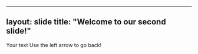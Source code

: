  ---
   layout: slide
   title: "Welcome to our second slide!"
   ---
   Your text
   Use the left arrow to go back!
